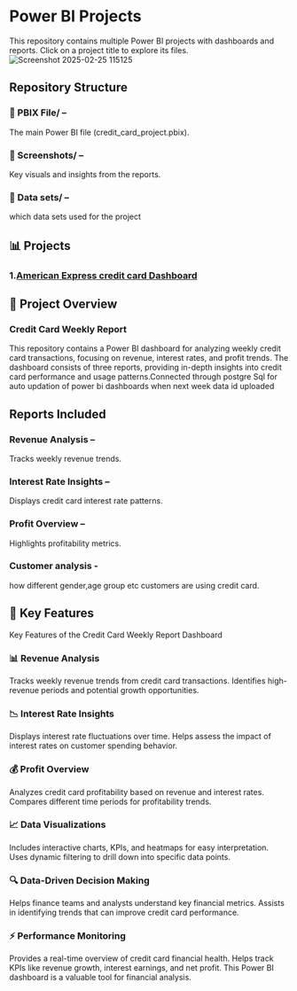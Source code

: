 # Power BI Projects 
This repository contains multiple Power BI projects with dashboards and reports. Click on a project title to explore its files.  
![Screenshot 2025-02-25 115125](https://github.com/user-attachments/assets/238ddec2-67cf-4d12-9dbc-63bbccad4a37)

## Repository Structure
   ### 📂 PBIX File/ – 
   The main Power BI file (credit_card_project.pbix).
   ### 📂 Screenshots/ –
   Key visuals and insights from the reports.
   ### 📂 Data sets/ –
   which data sets used for the project
## 📊 Projects  

### 1.[American Express credit card Dashboard](CreditCardWeeklyReport/) 
## 📌 Project Overview
 ### Credit Card Weekly Report
This repository contains a Power BI dashboard for analyzing weekly credit card transactions, focusing on revenue, interest rates, and profit trends. The dashboard consists of three reports, providing in-depth insights into credit card performance and usage patterns.Connected through postgre Sql for auto updation of power bi dashboards when next week data id uploaded

## Reports Included
### Revenue Analysis –
Tracks weekly revenue trends.
### Interest Rate Insights –
Displays credit card interest rate patterns.
### Profit Overview – 
Highlights profitability metrics.
### Customer analysis - 
how different gender,age group etc customers are using credit card.

## 🚀 Key Features
Key Features of the Credit Card Weekly Report Dashboard
### 📊 Revenue Analysis

Tracks weekly revenue trends from credit card transactions.
Identifies high-revenue periods and potential growth opportunities.

### 📉 Interest Rate Insights

Displays interest rate fluctuations over time.
Helps assess the impact of interest rates on customer spending behavior.

### 💰 Profit Overview

Analyzes credit card profitability based on revenue and interest rates.
Compares different time periods for profitability trends.

### 📈 Data Visualizations

Includes interactive charts, KPIs, and heatmaps for easy interpretation.
Uses dynamic filtering to drill down into specific data points.

### 🔍 Data-Driven Decision Making

Helps finance teams and analysts understand key financial metrics.
Assists in identifying trends that can improve credit card performance.

### ⚡ Performance Monitoring

Provides a real-time overview of credit card financial health.
Helps track KPIs like revenue growth, interest earnings, and net profit.
This Power BI dashboard is a valuable tool for financial analysis.
